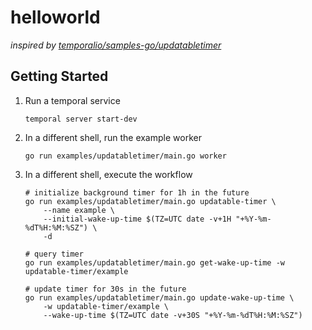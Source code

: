 # helloworld

*inspired by [temporalio/samples-go/updatabletimer](https://github.com/temporalio/samples-go/tree/main/updatabletimer)*

## Getting Started

1. Run a temporal service
    ```shell
    temporal server start-dev
    ```
2. In a different shell, run the example worker
    ```shell
    go run examples/updatabletimer/main.go worker
    ```
3. In a different shell, execute the workflow
    ```shell
    # initialize background timer for 1h in the future
    go run examples/updatabletimer/main.go updatable-timer \
        --name example \
        --initial-wake-up-time $(TZ=UTC date -v+1H "+%Y-%m-%dT%H:%M:%SZ") \
        -d
    
    # query timer
    go run examples/updatabletimer/main.go get-wake-up-time -w updatable-timer/example

    # update timer for 30s in the future
    go run examples/updatabletimer/main.go update-wake-up-time \
        -w updatable-timer/example \
        --wake-up-time $(TZ=UTC date -v+30S "+%Y-%m-%dT%H:%M:%SZ")
    ```
